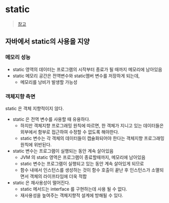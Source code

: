 # static
> [참고](https://velog.io/@yyy96/static)
## 자바에서 static의 사용을 지양
### 메모리 성능
+ static 영역의 데이터는 프로그램의 시작부터 종료가 될 때까지 메모리에 남아있음
+ static 메모리 공간은 전역변수와 static멤버 변수를 저장하게 되는데,
  + 메모리를 낭비가 발생할 가능성

### 객체지향 측면
static 은 객체 지향적이지 않다.
+ static 은 전역 변수를 사용할 때 유용하다.
  + 하지만 객체지향 프로그래밍 원칙에 따르면, 한 객체가 지니고 있는 데이터들은 외부에서 함부로 접근하여 수정할 수 없도록 해야한다.
  + static 변수는 각 객체의 데이터들이 캡슐화되어야 한다는 객체지향 프로그래밍 원칙에 위반된다.
+ static 변수는 프로그램이 실행되는 동안 계속 살아있음
  + JVM 의 static 영역은 프로그램이 종료할때까지, 메모리에 남아있음
  + static 변수는 프로그램이 실행되고 있는 동안 계속 살아있게 되므로
  + 함수 내에서 인스턴스를 생성하는 것이 함수 호출이 끝난 후 인스턴스가 소멸되면서 객체의 라이프타임에 더욱 적합
+ static 은 재사용성이 떨어진다.
  + static 메서드는 interface 를 구현하는데 사용 될 수 없다.
  + 재사용성을 높여주는 객체지향적 설계에 방해될 수 있다.